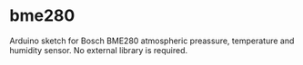 # bme280
Arduino sketch for Bosch BME280 atmospheric preassure, temperature and humidity sensor. No external library is required.

